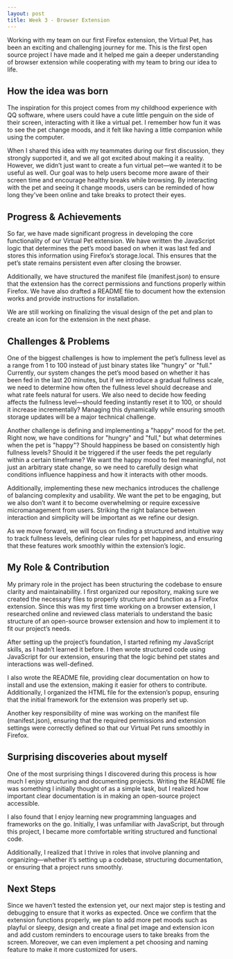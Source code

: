 ```yaml
---
layout: post
title: Week 3 - Browser Extension
---
```



Working with my team on our first Firefox extension, the Virtual Pet, has been an exciting and challenging journey for me. This is the first open source project I have made and it helped me gain a deeper understanding of browser extension while cooperating with my team to bring our idea to life.

<!--more-->

## How the idea was born
The inspiration for this project comes from my childhood experience with QQ software, where users could have a cute little penguin on the side of their screen, interacting with it like a virtual pet. I remember how fun it was to see the pet change moods, and it felt like having a little companion while using the computer. 

When I shared this idea with my teammates during our first discussion, they strongly supported it, and we all got excited about making it a reality. However, we didn’t just want to create a fun virtual pet—we wanted it to be useful as well. Our goal was to help users become more aware of their screen time and encourage healthy breaks while browsing. By interacting with the pet and seeing it change moods, users can be reminded of how long they've been online and take breaks to protect their eyes.

## Progress & Achievements
So far, we have made significant progress in developing the core functionality of our Virtual Pet extension. We have written the JavaScript logic that determines the pet’s mood based on when it was last fed and stores this information using Firefox’s storage.local. This ensures that the pet’s state remains persistent even after closing the browser.

Additionally, we have structured the manifest file (manifest.json) to ensure that the extension has the correct permissions and functions properly within Firefox. We have also drafted a README file to document how the extension works and provide instructions for installation.

We are still working on finalizing the visual design of the pet and plan to create an icon for the extension in the next phase.

## Challenges & Problems
One of the biggest challenges is how to implement the pet’s fullness level as a range from 1 to 100 instead of just binary states like "hungry" or "full." Currently, our system changes the pet’s mood based on whether it has been fed in the last 20 minutes, but if we introduce a gradual fullness scale, we need to determine how often the fullness level should decrease and what rate feels natural for users. We also need to decide how feeding affects the fullness level—should feeding instantly reset it to 100, or should it increase incrementally? Managing this dynamically while ensuring smooth storage updates will be a major technical challenge.

Another challenge is defining and implementing a "happy" mood for the pet. Right now, we have conditions for "hungry" and "full," but what determines when the pet is "happy"? Should happiness be based on consistently high fullness levels? Should it be triggered if the user feeds the pet regularly within a certain timeframe? We want the happy mood to feel meaningful, not just an arbitrary state change, so we need to carefully design what conditions influence happiness and how it interacts with other moods.

Additionally, implementing these new mechanics introduces the challenge of balancing complexity and usability. We want the pet to be engaging, but we also don’t want it to become overwhelming or require excessive micromanagement from users. Striking the right balance between interaction and simplicity will be important as we refine our design.

As we move forward, we will focus on finding a structured and intuitive way to track fullness levels, defining clear rules for pet happiness, and ensuring that these features work smoothly within the extension’s logic.

## My Role & Contribution
My primary role in the project has been structuring the codebase to ensure clarity and maintainability. I first organized our repository, making sure we created the necessary files to properly structure and function as a Firefox extension. Since this was my first time working on a browser extension, I researched online and reviewed class materials to understand the basic structure of an open-source browser extension and how to implement it to fit our project’s needs.

After setting up the project’s foundation, I started refining my JavaScript skills, as I hadn’t learned it before. I then wrote structured code using JavaScript for our extension, ensuring that the logic behind pet states and interactions was well-defined.

I also wrote the README file, providing clear documentation on how to install and use the extension, making it easier for others to contribute. Additionally, I organized the HTML file for the extension’s popup, ensuring that the initial framework for the extension was properly set up.

Another key responsibility of mine was working on the manifest file (manifest.json), ensuring that the required permissions and extension settings were correctly defined so that our Virtual Pet runs smoothly in Firefox.

## Surprising discoveries about myself
One of the most surprising things I discovered during this process is how much I enjoy structuring and documenting projects. Writing the README file was something I initially thought of as a simple task, but I realized how important clear documentation is in making an open-source project accessible.

I also found that I enjoy learning new programming languages and frameworks on the go. Initially, I was unfamiliar with JavaScript, but through this project, I became more comfortable writing structured and functional code.

Additionally, I realized that I thrive in roles that involve planning and organizing—whether it’s setting up a codebase, structuring documentation, or ensuring that a project runs smoothly.

## Next Steps
Since we haven’t tested the extension yet, our next major step is testing and debugging to ensure that it works as expected. Once we confirm that the extension functions properly, we plan to add more pet moods such as playful or sleepy, design and create a final pet image and extension icon and add custom reminders to encourage users to take breaks from the screen. Moreover, we can even implement a pet choosing and naming feature to make it more customized for users.

